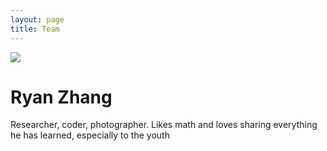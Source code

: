 ```yaml
---
layout: page
title: Team
---
```


<div class="message">

<!-- insert image -->

<img src="https://media.licdn.com/dms/image/D5603AQEtA5ZtRz5NvA/profile-displayphoto-shrink_200_200/0/1701365900900?e=1713398400&v=beta&t=UyDUjP3VCzl_6PWElgnxntQyBlxhIFMPdVPy1oEdMio">

  <h1>Ryan Zhang</h1>
  <p>Researcher, coder, photographer. Likes math and loves sharing everything he has learned, especially to the youth</p>
</div>
